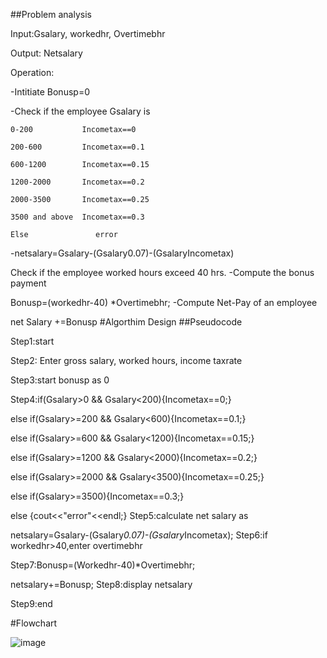 ##Problem analysis

Input:Gsalary, workedhr, Overtimebhr

Output: Netsalary

Operation:

-Intitiate Bonusp=0

-Check if the employee Gsalary is

    0-200           Incometax==0
    
    200-600         Incometax==0.1
    
    600-1200        Incometax==0.15
    
    1200-2000       Incometax==0.2
    
    2000-3500       Incometax==0.25
    
    3500 and above  Incometax==0.3
    
    Else               error
-netsalary=Gsalary-(Gsalary0.07)-(GsalaryIncometax)

Check if the employee worked hours exceed 40 hrs.
-Compute the bonus payment

 Bonusp=(workedhr-40) *Overtimebhr;
-Compute Net-Pay of an employee

 net Salary +=Bonusp
#Algorthim Design
##Pseudocode

Step1:start

Step2: Enter gross salary, worked hours, income taxrate

Step3:start bonusp as 0

Step4:if(Gsalary>0 && Gsalary<200){Incometax==0;}

  else if(Gsalary>=200 && Gsalary<600){Incometax==0.1;}
  
  else if(Gsalary>=600 && Gsalary<1200){Incometax==0.15;}
  
  else if(Gsalary>=1200 && Gsalary<2000){Incometax==0.2;}
  
  else if(Gsalary>=2000 && Gsalary<3500){Incometax==0.25;}
  
  else if(Gsalary>=3500){Incometax==0.3;}
  
  else {cout<<"error"<<endl;}
Step5:calculate net salary as

  netsalary=Gsalary-(Gsalary*0.07)-(Gsalary*Incometax);
Step6:if workedhr>40,enter overtimebhr

Step7:Bonusp=(Workedhr-40)*Overtimebhr;

  netsalary+=Bonusp;
Step8:display netsalary

Step9:end

#Flowchart

![image](https://github.com/SWEG-2015EC-Batch/Free-Thinkers/assets/117913089/86a9f593-cc57-4ba6-ae74-e9562df918d3)
